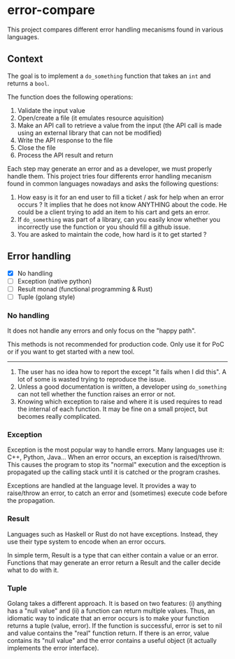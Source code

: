 # error-compare
This project compares different error handling mecanisms found in various languages.

## Context

The goal is to implement a `do_something` function that takes an `int` and returns a `bool`.

The function does the following operations:

1. Validate the input value
1. Open/create a file (it emulates resource aquisition)
1. Make an API call to retrieve a value from the input (the API call is made using an external library that can not be modified)
1. Write the API response to the file
1. Close the file
1. Process the API result and return

Each step may generate an error and as a developer, we must properly handle them. This project tries four differents error handling mecanism found in common languages nowadays and asks the following questions:

1. How easy is it for an end user to fill a ticket / ask for help when an error occurs ? It implies that he does not know ANYTHING about the code. He could be a client trying to add an item to his cart and gets an error.
1. If `do_something` was part of a library, can you easily know whether you incorrectly use the function or you should fill a github issue.
1. You are asked to maintain the code, how hard is it to get started ?


## Error handling

- [x] No handling
- [ ] Exception (native python)
- [ ] Result monad (functional programming & Rust)
- [ ] Tuple (golang style)

### No handling

It does not handle any errors and only focus on the "happy path".

This methods is not recommended for production code. Only use it for PoC or if you want to get started with a new tool.

---
1. The user has no idea how to report the except "it fails when I did this". A lot of some is wasted trying to reproduce the issue.
1. Unless a good documentation is written, a developer using `do_something` can not tell whether the function raises an error or not.
1. Knowing which exception to raise and where it is used requires to read the internal of each function. It may be fine on a small project, but becomes really complicated.


### Exception

Exception is the most popular way to handle errors. Many languages use it: C++, Python, Java... When an error occurs, an exception is raised/thrown. This causes the program to stop its "normal" execution and the exception is propagated up the calling stack until it is catched or the program crashes.

Exceptions are handled at the language level. It provides a way to raise/throw an error, to catch an error and (sometimes) execute code before the propagation.

### Result

Languages such as Haskell or Rust do not have exceptions. Instead, they use their type system to encode when an error occurs.

In simple term, Result is a type that can either contain a value or an error. Functions that may generate an error return a Result and the caller decide what to do with it.

### Tuple

Golang takes a different approach. It is based on two features: (i) anything has a "null value" and (ii) a function can return multiple values.
Thus, an idiomatic way to indicate that an error occurs is to make your function returns a tuple (value, error). If the function is successful, error is set to  nil and value contains the "real" function return. If there is an error, value contains its "null value" and the error contains a useful object (it actually implements the error interface).